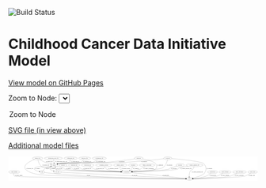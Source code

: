 <link rel='stylesheet' href="assets/style.css">
<link rel='stylesheet' href="https://unpkg.com/leaflet@1.5.1/dist/leaflet.css" integrity="sha512-xwE/Az9zrjBIphAcBb3F6JVqxf46+CDLwfLMHloNu6KEQCAWi6HcDUbeOfBIptF7tcCzusKFjFw2yuvEpDL9wQ==" crossorigin="">
<script type="text/javascript" src="https://code.jquery.com/jquery-3.2.1.min.js"></script>
<script type="text/javascript"  src="https://unpkg.com/leaflet@1.5.1/dist/leaflet.js"></script>
<script type="text/javascript" src="assets/actions.js"></script>

![Build Status](https://github.com/CBIIT/ccdi-model/actions/workflows/model-test-and-deploy.yml/badge.svg)

# Childhood Cancer Data Initiative Model

[View model on GitHub Pages](https://cbiit.github.io/ccdi-model/)



Zoom to Node: <select id="node_select">
  <option value="">Zoom to Node</option>
</select>
<div id="model"></div>

<p>
<a href="./model-desc/ccdi-model.svg">SVG file (in view above)</a>
<p>
<a href="./model-desc">Additional model files</a>
<div id='graph' style='display:off;'>
<svg width="3142pt" height="305pt"
 viewBox="0.00 0.00 3141.99 305.00" xmlns="http://www.w3.org/2000/svg" xmlns:xlink="http://www.w3.org/1999/xlink">
<g id="graph0" class="graph" transform="scale(1 1) rotate(0) translate(4 301)">
<title>Perl</title>
<polygon fill="#ffffff" stroke="transparent" points="-4,4 -4,-301 3137.9885,-301 3137.9885,4 -4,4"/>
<!-- study -->
<g id="node1" class="node">
<title>study</title>
<ellipse fill="none" stroke="#000000" cx="2278.1938" cy="-18" rx="36.2938" ry="18"/>
<text text-anchor="middle" x="2278.1938" y="-14.3" font-family="Times,serif" font-size="14.00" fill="#000000">study</text>
</g>
<!-- study_admin -->
<g id="node2" class="node">
<title>study_admin</title>
<ellipse fill="none" stroke="#000000" cx="70.1938" cy="-105" rx="70.3881" ry="18"/>
<text text-anchor="middle" x="70.1938" y="-101.3" font-family="Times,serif" font-size="14.00" fill="#000000">study_admin</text>
</g>
<!-- study_admin&#45;&gt;study -->
<g id="edge14" class="edge">
<title>study_admin&#45;&gt;study</title>
<path fill="none" stroke="#000000" d="M64.932,-86.9994C62.9088,-75.9579 62.7888,-62.3773 71.1938,-54 91.0174,-34.2416 1914.2114,-20.5543 2231.4053,-18.3216"/>
<polygon fill="#000000" stroke="#000000" points="2231.6505,-21.8201 2241.6257,-18.25 2231.6013,-14.8202 2231.6505,-21.8201"/>
<text text-anchor="middle" x="127.6938" y="-57.8" font-family="Times,serif" font-size="14.00" fill="#000000">of_study_admin</text>
</g>
<!-- generic_file -->
<g id="node3" class="node">
<title>generic_file</title>
<ellipse fill="none" stroke="#000000" cx="365.1938" cy="-279" rx="65.7887" ry="18"/>
<text text-anchor="middle" x="365.1938" y="-275.3" font-family="Times,serif" font-size="14.00" fill="#000000">generic_file</text>
</g>
<!-- generic_file&#45;&gt;study -->
<g id="edge2" class="edge">
<title>generic_file&#45;&gt;study</title>
<path fill="none" stroke="#000000" d="M325.7365,-264.5536C268.8268,-241.4854 174.5497,-193.5452 213.1938,-141 286.5737,-41.2237 673.9637,-60.021 787.1938,-54 1355.6655,-23.7717 2047.4218,-18.9121 2231.4199,-18.1425"/>
<polygon fill="#000000" stroke="#000000" points="2231.571,-21.642 2241.5569,-18.1022 2231.543,-14.6421 2231.571,-21.642"/>
<text text-anchor="middle" x="266.1938" y="-144.8" font-family="Times,serif" font-size="14.00" fill="#000000">of_generic_file</text>
</g>
<!-- participant -->
<g id="node11" class="node">
<title>participant</title>
<ellipse fill="none" stroke="#000000" cx="1487.1938" cy="-105" rx="62.2891" ry="18"/>
<text text-anchor="middle" x="1487.1938" y="-101.3" font-family="Times,serif" font-size="14.00" fill="#000000">participant</text>
</g>
<!-- generic_file&#45;&gt;participant -->
<g id="edge1" class="edge">
<title>generic_file&#45;&gt;participant</title>
<path fill="none" stroke="#000000" d="M368.5072,-260.7037C373.9226,-236.5499 387.1286,-194.6735 416.1938,-174 471.6288,-134.5701 503.3026,-176.4179 568.1938,-156 581.6605,-151.7627 582.573,-144.7125 596.1938,-141 674.0502,-119.7795 1216.1154,-109.2452 1414.5927,-106.0665"/>
<polygon fill="#000000" stroke="#000000" points="1414.6864,-109.5656 1424.6296,-105.9074 1414.5754,-102.5665 1414.6864,-109.5656"/>
<text text-anchor="middle" x="469.1938" y="-188.3" font-family="Times,serif" font-size="14.00" fill="#000000">of_generic_file</text>
</g>
<!-- sample -->
<g id="node18" class="node">
<title>sample</title>
<ellipse fill="none" stroke="#000000" cx="575.1938" cy="-192" rx="44.393" ry="18"/>
<text text-anchor="middle" x="575.1938" y="-188.3" font-family="Times,serif" font-size="14.00" fill="#000000">sample</text>
</g>
<!-- generic_file&#45;&gt;sample -->
<g id="edge3" class="edge">
<title>generic_file&#45;&gt;sample</title>
<path fill="none" stroke="#000000" d="M392.4561,-262.3542C410.8516,-251.5906 435.9267,-237.8101 459.1938,-228 459.3052,-227.953 497.4397,-216.12 529.9491,-206.0347"/>
<polygon fill="#000000" stroke="#000000" points="531.2954,-209.2816 539.8094,-202.9758 529.2213,-202.596 531.2954,-209.2816"/>
<text text-anchor="middle" x="512.1938" y="-231.8" font-family="Times,serif" font-size="14.00" fill="#000000">of_generic_file</text>
</g>
<!-- survival -->
<g id="node4" class="node">
<title>survival</title>
<ellipse fill="none" stroke="#000000" cx="685.1938" cy="-192" rx="48.1917" ry="18"/>
<text text-anchor="middle" x="685.1938" y="-188.3" font-family="Times,serif" font-size="14.00" fill="#000000">survival</text>
</g>
<!-- survival&#45;&gt;participant -->
<g id="edge23" class="edge">
<title>survival&#45;&gt;participant</title>
<path fill="none" stroke="#000000" d="M722.5446,-180.5839C748.4336,-172.4751 780.4541,-162.0003 793.1938,-156 804.5734,-150.6403 805.2,-144.7909 817.1938,-141 872.8947,-123.3943 1252.6789,-111.2757 1414.4581,-106.8548"/>
<polygon fill="#000000" stroke="#000000" points="1414.8916,-110.3445 1424.7931,-106.5748 1414.702,-103.347 1414.8916,-110.3445"/>
<text text-anchor="middle" x="856.6938" y="-144.8" font-family="Times,serif" font-size="14.00" fill="#000000">of_survival</text>
</g>
<!-- radiology_file -->
<g id="node5" class="node">
<title>radiology_file</title>
<ellipse fill="none" stroke="#000000" cx="825.1938" cy="-192" rx="73.387" ry="18"/>
<text text-anchor="middle" x="825.1938" y="-188.3" font-family="Times,serif" font-size="14.00" fill="#000000">radiology_file</text>
</g>
<!-- radiology_file&#45;&gt;participant -->
<g id="edge22" class="edge">
<title>radiology_file&#45;&gt;participant</title>
<path fill="none" stroke="#000000" d="M857.2825,-175.7947C885.5714,-161.6358 923.4652,-143.0274 931.1938,-141 1020.355,-117.6104 1284.9264,-109.0939 1414.3083,-106.2688"/>
<polygon fill="#000000" stroke="#000000" points="1414.5929,-109.7636 1424.5162,-106.0516 1414.444,-102.7652 1414.5929,-109.7636"/>
<text text-anchor="middle" x="990.1938" y="-144.8" font-family="Times,serif" font-size="14.00" fill="#000000">of_radiology_file</text>
</g>
<!-- molecular_test -->
<g id="node6" class="node">
<title>molecular_test</title>
<ellipse fill="none" stroke="#000000" cx="996.1938" cy="-192" rx="79.8859" ry="18"/>
<text text-anchor="middle" x="996.1938" y="-188.3" font-family="Times,serif" font-size="14.00" fill="#000000">molecular_test</text>
</g>
<!-- molecular_test&#45;&gt;participant -->
<g id="edge13" class="edge">
<title>molecular_test&#45;&gt;participant</title>
<path fill="none" stroke="#000000" d="M1020.3953,-174.6951C1038.0287,-163.0495 1062.9736,-148.4999 1087.1938,-141 1146.4563,-122.6491 1316.6093,-112.4153 1414.8512,-107.881"/>
<polygon fill="#000000" stroke="#000000" points="1415.1718,-111.3702 1425.0031,-107.421 1414.8548,-104.3774 1415.1718,-111.3702"/>
<text text-anchor="middle" x="1151.1938" y="-144.8" font-family="Times,serif" font-size="14.00" fill="#000000">of_molecular_test</text>
</g>
<!-- pathology_file -->
<g id="node7" class="node">
<title>pathology_file</title>
<ellipse fill="none" stroke="#000000" cx="958.1938" cy="-279" rx="76.0865" ry="18"/>
<text text-anchor="middle" x="958.1938" y="-275.3" font-family="Times,serif" font-size="14.00" fill="#000000">pathology_file</text>
</g>
<!-- pathology_file&#45;&gt;sample -->
<g id="edge21" class="edge">
<title>pathology_file&#45;&gt;sample</title>
<path fill="none" stroke="#000000" d="M946.0324,-261.0263C937.0633,-249.3923 923.7492,-235.1293 908.1938,-228 851.5126,-202.0221 689.3531,-222.1303 628.1938,-210 624.5478,-209.2769 620.8082,-208.368 617.0842,-207.345"/>
<polygon fill="#000000" stroke="#000000" points="617.9227,-203.9424 607.3386,-204.4198 615.9102,-210.647 617.9227,-203.9424"/>
<text text-anchor="middle" x="990.1938" y="-231.8" font-family="Times,serif" font-size="14.00" fill="#000000">of_pathology_file</text>
</g>
<!-- treatment_response -->
<g id="node8" class="node">
<title>treatment_response</title>
<ellipse fill="none" stroke="#000000" cx="1199.1938" cy="-192" rx="104.7816" ry="18"/>
<text text-anchor="middle" x="1199.1938" y="-188.3" font-family="Times,serif" font-size="14.00" fill="#000000">treatment_response</text>
</g>
<!-- treatment_response&#45;&gt;participant -->
<g id="edge32" class="edge">
<title>treatment_response&#45;&gt;participant</title>
<path fill="none" stroke="#000000" d="M1207.2204,-173.9578C1213.2461,-162.6046 1222.6204,-148.6918 1235.1938,-141 1264.6716,-122.9669 1352.1731,-113.5317 1415.8078,-108.9193"/>
<polygon fill="#000000" stroke="#000000" points="1416.072,-112.4094 1425.8033,-108.2198 1415.5833,-105.4265 1416.072,-112.4094"/>
<text text-anchor="middle" x="1318.1938" y="-144.8" font-family="Times,serif" font-size="14.00" fill="#000000">of_treatment_response</text>
</g>
<!-- cytogenomic_file -->
<g id="node9" class="node">
<title>cytogenomic_file</title>
<ellipse fill="none" stroke="#000000" cx="1142.1938" cy="-279" rx="89.8845" ry="18"/>
<text text-anchor="middle" x="1142.1938" y="-275.3" font-family="Times,serif" font-size="14.00" fill="#000000">cytogenomic_file</text>
</g>
<!-- cytogenomic_file&#45;&gt;sample -->
<g id="edge31" class="edge">
<title>cytogenomic_file&#45;&gt;sample</title>
<path fill="none" stroke="#000000" d="M1119.2772,-261.3374C1102.523,-249.5231 1078.7082,-234.9191 1055.1938,-228 964.083,-201.1907 721.5504,-227.448 628.1938,-210 624.5401,-209.3171 620.795,-208.4365 617.0674,-207.4324"/>
<polygon fill="#000000" stroke="#000000" points="617.8986,-204.0282 607.316,-204.5373 615.9062,-210.7387 617.8986,-204.0282"/>
<text text-anchor="middle" x="1159.6938" y="-231.8" font-family="Times,serif" font-size="14.00" fill="#000000">of_cytogenomic_file</text>
</g>
<!-- medical_history -->
<g id="node10" class="node">
<title>medical_history</title>
<ellipse fill="none" stroke="#000000" cx="1407.1938" cy="-192" rx="85.2851" ry="18"/>
<text text-anchor="middle" x="1407.1938" y="-188.3" font-family="Times,serif" font-size="14.00" fill="#000000">medical_history</text>
</g>
<!-- medical_history&#45;&gt;participant -->
<g id="edge25" class="edge">
<title>medical_history&#45;&gt;participant</title>
<path fill="none" stroke="#000000" d="M1403.9134,-173.5461C1403.07,-163.1449 1403.82,-150.3949 1410.1938,-141 1415.6049,-133.0242 1423.2668,-126.7748 1431.679,-121.8901"/>
<polygon fill="#000000" stroke="#000000" points="1433.3589,-124.962 1440.6539,-117.2786 1430.1598,-118.7358 1433.3589,-124.962"/>
<text text-anchor="middle" x="1478.1938" y="-144.8" font-family="Times,serif" font-size="14.00" fill="#000000">of_medical_history</text>
</g>
<!-- participant&#45;&gt;study -->
<g id="edge26" class="edge">
<title>participant&#45;&gt;study</title>
<path fill="none" stroke="#000000" d="M1545.6791,-98.5674C1696.5087,-81.978 2096.3395,-38.0017 2232.236,-23.0548"/>
<polygon fill="#000000" stroke="#000000" points="2232.7533,-26.5191 2242.3107,-21.9467 2231.9879,-19.561 2232.7533,-26.5191"/>
<text text-anchor="middle" x="1980.6938" y="-57.8" font-family="Times,serif" font-size="14.00" fill="#000000">of_participant</text>
</g>
<!-- treatment -->
<g id="node12" class="node">
<title>treatment</title>
<ellipse fill="none" stroke="#000000" cx="1568.1938" cy="-192" rx="57.6901" ry="18"/>
<text text-anchor="middle" x="1568.1938" y="-188.3" font-family="Times,serif" font-size="14.00" fill="#000000">treatment</text>
</g>
<!-- treatment&#45;&gt;participant -->
<g id="edge15" class="edge">
<title>treatment&#45;&gt;participant</title>
<path fill="none" stroke="#000000" d="M1563.4251,-173.9761C1559.9581,-163.4685 1554.4133,-150.4648 1546.1938,-141 1541.2715,-135.3319 1535.2314,-130.2842 1528.9137,-125.8921"/>
<polygon fill="#000000" stroke="#000000" points="1530.5138,-122.7606 1520.2057,-120.3126 1526.7374,-128.6545 1530.5138,-122.7606"/>
<text text-anchor="middle" x="1603.1938" y="-144.8" font-family="Times,serif" font-size="14.00" fill="#000000">of_treatment</text>
</g>
<!-- family_relationship -->
<g id="node13" class="node">
<title>family_relationship</title>
<ellipse fill="none" stroke="#000000" cx="1744.1938" cy="-192" rx="100.1823" ry="18"/>
<text text-anchor="middle" x="1744.1938" y="-188.3" font-family="Times,serif" font-size="14.00" fill="#000000">family_relationship</text>
</g>
<!-- family_relationship&#45;&gt;participant -->
<g id="edge10" class="edge">
<title>family_relationship&#45;&gt;participant</title>
<path fill="none" stroke="#000000" d="M1718.0666,-174.3737C1700.64,-163.3408 1676.8509,-149.6301 1654.1938,-141 1622.0562,-128.7587 1584.7711,-120.2211 1553.5944,-114.5433"/>
<polygon fill="#000000" stroke="#000000" points="1554.1568,-111.0886 1543.701,-112.7993 1552.9415,-117.9823 1554.1568,-111.0886"/>
<text text-anchor="middle" x="1764.6938" y="-144.8" font-family="Times,serif" font-size="14.00" fill="#000000">of_family_relationship</text>
</g>
<!-- publication -->
<g id="node14" class="node">
<title>publication</title>
<ellipse fill="none" stroke="#000000" cx="2569.1938" cy="-105" rx="63.0888" ry="18"/>
<text text-anchor="middle" x="2569.1938" y="-101.3" font-family="Times,serif" font-size="14.00" fill="#000000">publication</text>
</g>
<!-- publication&#45;&gt;study -->
<g id="edge19" class="edge">
<title>publication&#45;&gt;study</title>
<path fill="none" stroke="#000000" d="M2548.6359,-87.9053C2533.845,-76.5132 2512.9259,-62.1806 2492.1938,-54 2437.2009,-32.3005 2369.2195,-23.6769 2324.8352,-20.2522"/>
<polygon fill="#000000" stroke="#000000" points="2324.858,-16.745 2314.6343,-19.5247 2324.36,-23.7273 2324.858,-16.745"/>
<text text-anchor="middle" x="2572.1938" y="-57.8" font-family="Times,serif" font-size="14.00" fill="#000000">of_publication</text>
</g>
<!-- methylation_array_file -->
<g id="node15" class="node">
<title>methylation_array_file</title>
<ellipse fill="none" stroke="#000000" cx="564.1938" cy="-279" rx="115.8798" ry="18"/>
<text text-anchor="middle" x="564.1938" y="-275.3" font-family="Times,serif" font-size="14.00" fill="#000000">methylation_array_file</text>
</g>
<!-- methylation_array_file&#45;&gt;sample -->
<g id="edge35" class="edge">
<title>methylation_array_file&#45;&gt;sample</title>
<path fill="none" stroke="#000000" d="M566.473,-260.9735C567.9626,-249.1918 569.939,-233.5607 571.6336,-220.1581"/>
<polygon fill="#000000" stroke="#000000" points="575.1354,-220.3634 572.9175,-210.0034 568.1907,-219.4853 575.1354,-220.3634"/>
<text text-anchor="middle" x="662.6938" y="-231.8" font-family="Times,serif" font-size="14.00" fill="#000000">of_methylation_array_file</text>
</g>
<!-- pdx -->
<g id="node16" class="node">
<title>pdx</title>
<ellipse fill="none" stroke="#000000" cx="423.1938" cy="-105" rx="27.8951" ry="18"/>
<text text-anchor="middle" x="423.1938" y="-101.3" font-family="Times,serif" font-size="14.00" fill="#000000">pdx</text>
</g>
<!-- pdx&#45;&gt;study -->
<g id="edge9" class="edge">
<title>pdx&#45;&gt;study</title>
<path fill="none" stroke="#000000" d="M450.3187,-100.6361C477.3315,-96.4605 520.02,-90.3212 557.1938,-87 1219.9395,-27.7877 2030.8203,-19.3799 2231.589,-18.1935"/>
<polygon fill="#000000" stroke="#000000" points="2231.7953,-21.6925 2241.7755,-18.1365 2231.7561,-14.6926 2231.7953,-21.6925"/>
<text text-anchor="middle" x="1006.1938" y="-57.8" font-family="Times,serif" font-size="14.00" fill="#000000">of_pdx</text>
</g>
<!-- pdx&#45;&gt;sample -->
<g id="edge8" class="edge">
<title>pdx&#45;&gt;sample</title>
<path fill="none" stroke="#000000" d="M433.4057,-121.8287C440.938,-132.9517 452.1215,-147.0744 465.1938,-156 468.1197,-157.9978 501.2168,-168.7235 530.3484,-177.9525"/>
<polygon fill="#000000" stroke="#000000" points="529.4366,-181.3349 540.0265,-181.0102 531.5455,-174.6601 529.4366,-181.3349"/>
<text text-anchor="middle" x="489.1938" y="-144.8" font-family="Times,serif" font-size="14.00" fill="#000000">of_pdx</text>
</g>
<!-- sequencing_file -->
<g id="node17" class="node">
<title>sequencing_file</title>
<ellipse fill="none" stroke="#000000" cx="781.1938" cy="-279" rx="83.3857" ry="18"/>
<text text-anchor="middle" x="781.1938" y="-275.3" font-family="Times,serif" font-size="14.00" fill="#000000">sequencing_file</text>
</g>
<!-- sequencing_file&#45;&gt;sample -->
<g id="edge16" class="edge">
<title>sequencing_file&#45;&gt;sample</title>
<path fill="none" stroke="#000000" d="M777.6727,-260.8545C774.5147,-249.6085 768.6927,-235.8555 758.1938,-228 711.4906,-193.056 684.9534,-223.4393 628.1938,-210 624.7807,-209.1919 621.2765,-208.2538 617.7747,-207.2385"/>
<polygon fill="#000000" stroke="#000000" points="618.5775,-203.8234 607.9899,-204.2165 616.5117,-210.5116 618.5775,-203.8234"/>
<text text-anchor="middle" x="837.6938" y="-231.8" font-family="Times,serif" font-size="14.00" fill="#000000">of_sequencing_file</text>
</g>
<!-- sample&#45;&gt;participant -->
<g id="edge7" class="edge">
<title>sample&#45;&gt;participant</title>
<path fill="none" stroke="#000000" d="M609.086,-180.3684C615.4278,-178.2264 622.0067,-176.0273 628.1938,-174 653.4396,-165.7279 660.5054,-165.8114 685.1938,-156 699.4177,-150.3473 701.3586,-144.7669 716.1938,-141 782.6436,-124.1274 1235.5783,-111.2247 1414.602,-106.7276"/>
<polygon fill="#000000" stroke="#000000" points="1414.8039,-110.2237 1424.7134,-106.4752 1414.6292,-103.2259 1414.8039,-110.2237"/>
<text text-anchor="middle" x="752.6938" y="-144.8" font-family="Times,serif" font-size="14.00" fill="#000000">of_sample</text>
</g>
<!-- sample&#45;&gt;pdx -->
<g id="edge5" class="edge">
<title>sample&#45;&gt;pdx</title>
<path fill="none" stroke="#000000" d="M541.4537,-180.2472C533.5722,-177.861 525.1535,-175.5964 517.1938,-174 475.8275,-165.7035 356.5772,-187.2151 328.1938,-156 307.7913,-133.5621 351.2585,-119.0985 385.9274,-111.5024"/>
<polygon fill="#000000" stroke="#000000" points="386.7801,-114.9003 395.8671,-109.4527 385.3663,-108.0446 386.7801,-114.9003"/>
<text text-anchor="middle" x="364.6938" y="-144.8" font-family="Times,serif" font-size="14.00" fill="#000000">of_sample</text>
</g>
<!-- cell_line -->
<g id="node20" class="node">
<title>cell_line</title>
<ellipse fill="none" stroke="#000000" cx="615.1938" cy="-105" rx="49.2915" ry="18"/>
<text text-anchor="middle" x="615.1938" y="-101.3" font-family="Times,serif" font-size="14.00" fill="#000000">cell_line</text>
</g>
<!-- sample&#45;&gt;cell_line -->
<g id="edge6" class="edge">
<title>sample&#45;&gt;cell_line</title>
<path fill="none" stroke="#000000" d="M544.4019,-178.9079C526.7635,-169.4527 509.9835,-155.788 520.1938,-141 525.8777,-132.7678 545.1777,-124.7626 564.9107,-118.3996"/>
<polygon fill="#000000" stroke="#000000" points="566.0535,-121.7098 574.5749,-115.4141 563.9873,-115.0217 566.0535,-121.7098"/>
<text text-anchor="middle" x="556.6938" y="-144.8" font-family="Times,serif" font-size="14.00" fill="#000000">of_sample</text>
</g>
<!-- study_funding -->
<g id="node19" class="node">
<title>study_funding</title>
<ellipse fill="none" stroke="#000000" cx="2727.1938" cy="-105" rx="77.1866" ry="18"/>
<text text-anchor="middle" x="2727.1938" y="-101.3" font-family="Times,serif" font-size="14.00" fill="#000000">study_funding</text>
</g>
<!-- study_funding&#45;&gt;study -->
<g id="edge24" class="edge">
<title>study_funding&#45;&gt;study</title>
<path fill="none" stroke="#000000" d="M2700.7389,-88.0837C2681.2066,-76.4647 2653.5471,-61.7839 2627.1938,-54 2571.6631,-37.598 2406.1281,-25.7028 2324.6053,-20.6667"/>
<polygon fill="#000000" stroke="#000000" points="2324.8157,-17.1731 2314.6213,-20.0583 2324.3899,-24.1602 2324.8157,-17.1731"/>
<text text-anchor="middle" x="2726.1938" y="-57.8" font-family="Times,serif" font-size="14.00" fill="#000000">of_study_funding</text>
</g>
<!-- cell_line&#45;&gt;study -->
<g id="edge12" class="edge">
<title>cell_line&#45;&gt;study</title>
<path fill="none" stroke="#000000" d="M664.5129,-102.4199C909.5102,-89.6028 1993.3831,-32.8999 2231.7351,-20.4305"/>
<polygon fill="#000000" stroke="#000000" points="2231.9957,-23.9217 2241.7991,-19.904 2231.6299,-16.9313 2231.9957,-23.9217"/>
<text text-anchor="middle" x="1587.6938" y="-57.8" font-family="Times,serif" font-size="14.00" fill="#000000">of_cell_line</text>
</g>
<!-- cell_line&#45;&gt;sample -->
<g id="edge11" class="edge">
<title>cell_line&#45;&gt;sample</title>
<path fill="none" stroke="#000000" d="M607.7013,-123.0478C603.5568,-132.8544 598.2375,-145.1587 593.1938,-156 591.8084,-158.9777 590.325,-162.0755 588.8263,-165.1489"/>
<polygon fill="#000000" stroke="#000000" points="585.6694,-163.637 584.3668,-174.1514 591.942,-166.7442 585.6694,-163.637"/>
<text text-anchor="middle" x="640.6938" y="-144.8" font-family="Times,serif" font-size="14.00" fill="#000000">of_cell_line</text>
</g>
<!-- synonym -->
<g id="node21" class="node">
<title>synonym</title>
<ellipse fill="none" stroke="#000000" cx="2005.1938" cy="-279" rx="51.9908" ry="18"/>
<text text-anchor="middle" x="2005.1938" y="-275.3" font-family="Times,serif" font-size="14.00" fill="#000000">synonym</text>
</g>
<!-- synonym&#45;&gt;study -->
<g id="edge29" class="edge">
<title>synonym&#45;&gt;study</title>
<path fill="none" stroke="#000000" d="M2056.1628,-274.843C2169.0402,-265.136 2432.2867,-239.546 2459.1938,-210 2496.0323,-169.5487 2495.4369,-131.9138 2464.1938,-87 2447.4494,-62.929 2370.6965,-40.3539 2321.1676,-27.9332"/>
<polygon fill="#000000" stroke="#000000" points="2321.8941,-24.5076 2311.3471,-25.5136 2320.2194,-31.3044 2321.8941,-24.5076"/>
<text text-anchor="middle" x="2529.6938" y="-144.8" font-family="Times,serif" font-size="14.00" fill="#000000">of_synonym</text>
</g>
<!-- synonym&#45;&gt;participant -->
<g id="edge28" class="edge">
<title>synonym&#45;&gt;participant</title>
<path fill="none" stroke="#000000" d="M2001.8364,-260.8704C1996.6329,-237.6758 1984.4632,-197.6776 1959.1938,-174 1927.8001,-144.584 1910.1686,-150.4326 1868.1938,-141 1811.1012,-128.1701 1652.194,-115.952 1558.6141,-109.5781"/>
<polygon fill="#000000" stroke="#000000" points="1558.5874,-106.0684 1548.3741,-108.8861 1558.1154,-113.0524 1558.5874,-106.0684"/>
<text text-anchor="middle" x="2026.6938" y="-188.3" font-family="Times,serif" font-size="14.00" fill="#000000">of_synonym</text>
</g>
<!-- synonym&#45;&gt;sample -->
<g id="edge30" class="edge">
<title>synonym&#45;&gt;sample</title>
<path fill="none" stroke="#000000" d="M1955.781,-273.0253C1861.9127,-261.9508 1651.2676,-238.4177 1473.1938,-228 1285.694,-217.0309 813.1667,-242.5807 628.1938,-210 624.4823,-209.3463 620.679,-208.4775 616.897,-207.4739"/>
<polygon fill="#000000" stroke="#000000" points="617.5944,-204.0306 607.0127,-204.5573 615.6133,-210.7444 617.5944,-204.0306"/>
<text text-anchor="middle" x="1706.6938" y="-231.8" font-family="Times,serif" font-size="14.00" fill="#000000">of_synonym</text>
</g>
<!-- study_personnel -->
<g id="node22" class="node">
<title>study_personnel</title>
<ellipse fill="none" stroke="#000000" cx="2909.1938" cy="-105" rx="87.1846" ry="18"/>
<text text-anchor="middle" x="2909.1938" y="-101.3" font-family="Times,serif" font-size="14.00" fill="#000000">study_personnel</text>
</g>
<!-- study_personnel&#45;&gt;study -->
<g id="edge27" class="edge">
<title>study_personnel&#45;&gt;study</title>
<path fill="none" stroke="#000000" d="M2878.4332,-88.1254C2855.409,-76.3663 2822.7531,-61.4944 2792.1938,-54 2704.2411,-32.4304 2433.8974,-22.4609 2324.6819,-19.2346"/>
<polygon fill="#000000" stroke="#000000" points="2324.7244,-15.7345 2314.6272,-18.9433 2324.5216,-22.7315 2324.7244,-15.7345"/>
<text text-anchor="middle" x="2904.6938" y="-57.8" font-family="Times,serif" font-size="14.00" fill="#000000">of_study_personnel</text>
</g>
<!-- study_arm -->
<g id="node23" class="node">
<title>study_arm</title>
<ellipse fill="none" stroke="#000000" cx="3074.1938" cy="-105" rx="59.5901" ry="18"/>
<text text-anchor="middle" x="3074.1938" y="-101.3" font-family="Times,serif" font-size="14.00" fill="#000000">study_arm</text>
</g>
<!-- study_arm&#45;&gt;study -->
<g id="edge20" class="edge">
<title>study_arm&#45;&gt;study</title>
<path fill="none" stroke="#000000" d="M3050.1874,-88.4166C3031.4876,-76.4762 3004.3867,-61.2451 2978.1938,-54 2915.6288,-36.6942 2471.0422,-23.2269 2324.7392,-19.2223"/>
<polygon fill="#000000" stroke="#000000" points="2324.8216,-15.7233 2314.7302,-18.9504 2324.6315,-22.7207 2324.8216,-15.7233"/>
<text text-anchor="middle" x="3061.6938" y="-57.8" font-family="Times,serif" font-size="14.00" fill="#000000">of_study_arm</text>
</g>
<!-- exposure -->
<g id="node24" class="node">
<title>exposure</title>
<ellipse fill="none" stroke="#000000" cx="2161.1938" cy="-192" rx="53.0913" ry="18"/>
<text text-anchor="middle" x="2161.1938" y="-188.3" font-family="Times,serif" font-size="14.00" fill="#000000">exposure</text>
</g>
<!-- exposure&#45;&gt;participant -->
<g id="edge4" class="edge">
<title>exposure&#45;&gt;participant</title>
<path fill="none" stroke="#000000" d="M2119.9558,-180.4713C2087.5768,-171.3121 2046.7379,-159.482 2039.1938,-156 2028.1131,-150.8857 2027.767,-144.8728 2016.1938,-141 1974.0269,-126.8893 1694.1665,-113.5714 1559.4319,-107.8877"/>
<polygon fill="#000000" stroke="#000000" points="1559.3415,-104.3809 1549.2038,-107.4591 1559.0484,-111.3748 1559.3415,-104.3809"/>
<text text-anchor="middle" x="2082.6938" y="-144.8" font-family="Times,serif" font-size="14.00" fill="#000000">of_exposure</text>
</g>
<!-- clinical_measure_file -->
<g id="node25" class="node">
<title>clinical_measure_file</title>
<ellipse fill="none" stroke="#000000" cx="2341.1938" cy="-192" rx="108.5808" ry="18"/>
<text text-anchor="middle" x="2341.1938" y="-188.3" font-family="Times,serif" font-size="14.00" fill="#000000">clinical_measure_file</text>
</g>
<!-- clinical_measure_file&#45;&gt;study -->
<g id="edge17" class="edge">
<title>clinical_measure_file&#45;&gt;study</title>
<path fill="none" stroke="#000000" d="M2337.1789,-174.0017C2334.1406,-163.5031 2329.1068,-150.4999 2321.1938,-141 2311.4849,-129.3441 2300.43,-135.7392 2292.1938,-123 2277.5208,-100.3047 2275.0802,-69.066 2275.6633,-46.5707"/>
<polygon fill="#000000" stroke="#000000" points="2279.1724,-46.4609 2276.1521,-36.3057 2272.1804,-46.1279 2279.1724,-46.4609"/>
<text text-anchor="middle" x="2378.1938" y="-101.3" font-family="Times,serif" font-size="14.00" fill="#000000">of_clinical_measure_file</text>
</g>
<!-- clinical_measure_file&#45;&gt;participant -->
<g id="edge18" class="edge">
<title>clinical_measure_file&#45;&gt;participant</title>
<path fill="none" stroke="#000000" d="M2260.0497,-180.0218C2217.15,-173.0485 2169.2981,-164.0678 2149.1938,-156 2137.8677,-151.4549 2137.7894,-144.8053 2126.1938,-141 2073.6249,-123.7488 1716.0573,-111.5498 1559.9032,-106.984"/>
<polygon fill="#000000" stroke="#000000" points="1559.5617,-103.4727 1549.4645,-106.6814 1559.3588,-110.4698 1559.5617,-103.4727"/>
<text text-anchor="middle" x="2235.1938" y="-144.8" font-family="Times,serif" font-size="14.00" fill="#000000">of_clinical_measure_file</text>
</g>
<!-- diagnosis -->
<g id="node26" class="node">
<title>diagnosis</title>
<ellipse fill="none" stroke="#000000" cx="1639.1938" cy="-279" rx="54.6905" ry="18"/>
<text text-anchor="middle" x="1639.1938" y="-275.3" font-family="Times,serif" font-size="14.00" fill="#000000">diagnosis</text>
</g>
<!-- diagnosis&#45;&gt;participant -->
<g id="edge33" class="edge">
<title>diagnosis&#45;&gt;participant</title>
<path fill="none" stroke="#000000" d="M1687.3381,-270.276C1744.2039,-258.8741 1833.5807,-237.1258 1853.1938,-210 1871.2093,-185.0837 1870.4823,-162.1803 1848.1938,-141 1827.7439,-121.5669 1659.107,-111.702 1559.7142,-107.5307"/>
<polygon fill="#000000" stroke="#000000" points="1559.5667,-104.0218 1549.4317,-107.1091 1559.2798,-111.0159 1559.5667,-104.0218"/>
<text text-anchor="middle" x="1910.6938" y="-188.3" font-family="Times,serif" font-size="14.00" fill="#000000">of_diagnosis</text>
</g>
<!-- diagnosis&#45;&gt;sample -->
<g id="edge34" class="edge">
<title>diagnosis&#45;&gt;sample</title>
<path fill="none" stroke="#000000" d="M1589.9071,-271.2279C1513.9618,-259.6035 1363.6486,-237.9894 1235.1938,-228 1100.6518,-217.5373 760.9972,-233.9636 628.1938,-210 624.4851,-209.3308 620.6837,-208.4513 616.9029,-207.4405"/>
<polygon fill="#000000" stroke="#000000" points="617.6029,-203.9975 607.0206,-204.5127 615.6145,-210.7092 617.6029,-203.9975"/>
<text text-anchor="middle" x="1424.6938" y="-231.8" font-family="Times,serif" font-size="14.00" fill="#000000">of_diagnosis</text>
</g>
</g>
</svg>
</div>
